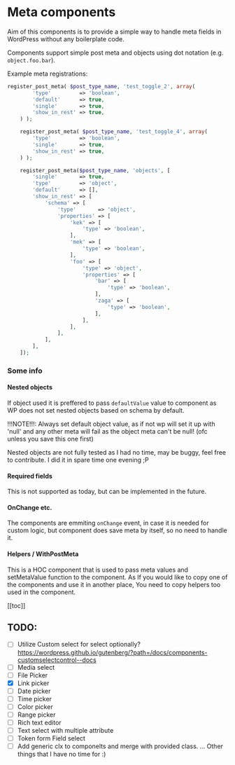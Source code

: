 # Meta components

Aim of this components is to provide a simple way to handle meta fields in WordPress without any boilerplate code.

Components support simple post meta and objects using dot notation (e.g. `object.foo.bar`).

Example meta registrations:

```php
register_post_meta( $post_type_name, 'test_toggle_2', array(
		'type'         => 'boolean',
		'default'      => true,
		'single'       => true,
		'show_in_rest' => true,
	) );

	register_post_meta( $post_type_name, 'test_toggle_4', array(
		'type'         => 'boolean',
		'single'       => true,
		'show_in_rest' => true,
	) );

	register_post_meta($post_type_name, 'objects', [
		'single'       => true,
		'type'         => 'object',
		'default'      => [],
		'show_in_rest' => [
			'schema' => [
				'type'       => 'object',
				'properties' => [
					'kek' => [
						'type' => 'boolean',
					],
					'mek' => [
						'type' => 'boolean',
					],
					'foo' => [
						'type' => 'object',
						'properties' => [
							'bar' => [
								'type' => 'boolean',
							],
							'zaga' => [
								'type' => 'boolean',
							],
						],
					],
				],
			],
		],
	]);
```

### Some info

#### Nested objects
If object used it is preffered to pass `defaultValue` value to component as WP does not set nested objects based on schema by default.

!!!NOTE!!!: Always set default object value, as if not wp will set it up with 'null' and any other meta will fail as the object meta can't be null! (ofc unless you save this one first)


Nested objects are not fully tested as I had no time, may be buggy, feel free to contribute.
I did it in spare time one evening ;P

#### Required fields
This is not supported as today, but can be implemented in the future.

#### OnChange etc.
The components are emmiting `onChange` event, in case it is needed for custom logic, but component does save meta by itself, so no need to handle it.

#### Helpers / WithPostMeta
This is a HOC component that is used to pass meta values and setMetaValue function to the component.
As If you would like to copy one of the components and use it in another place, You need to copy helpers too used in the component.


[[toc]]
## TODO:
- [ ] Utilize Custom select for select optionally? https://wordpress.github.io/gutenberg/?path=/docs/components-customselectcontrol--docs
- [ ] Media select
- [ ] File Picker
- [x] Link picker
- [ ] Date picker
- [ ] Time picker
- [ ] Color picker
- [ ] Range picker
- [ ] Rich text editor
- [ ] Text select with multiple attribute
- [ ] Token form Field select
- [ ] Add generic clx to componelts and merge with provided class.
... Other things that I have no time for :)